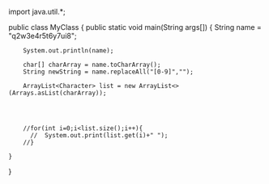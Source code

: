 import java.util.*;

public class MyClass {
    public static void main(String args[]) {
        String name = "q2w3e4r5t6y7ui8";

        System.out.println(name);
   
        char[] charArray = name.toCharArray();
        String newString = name.replaceAll("[0-9]","");
        
        ArrayList<Character> list = new ArrayList<>(Arrays.asList(charArray));
        
         

        
        //for(int i=0;i<list.size();i++){
          //  System.out.print(list.get(i)+" ");
        //}

    }
}
